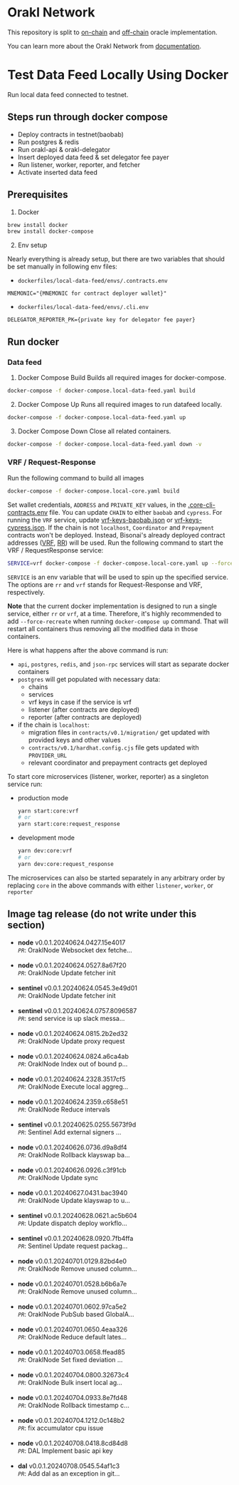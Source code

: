 # Orakl Network

This repository is split to [on-chain](contracts) and [off-chain](core) oracle implementation.

You can learn more about the Orakl Network from [documentation](https://orakl-network.gitbook.io).

# Test Data Feed Locally Using Docker

Run local data feed connected to testnet.

## Steps run through docker compose

- Deploy contracts in testnet(baobab)
- Run postgres & redis
- Run orakl-api & orakl-delegator
- Insert deployed data feed & set delegator fee payer
- Run listener, worker, reporter, and fetcher
- Activate inserted data feed

## Prerequisites

1. Docker

```bash
brew install docker
brew install docker-compose
```

2. Env setup

Nearly everything is already setup, but there are two variables that should be set manually in following env files:

- `dockerfiles/local-data-feed/envs/.contracts.env`

```
MNEMONIC="{MNEMONIC for contract deployer wallet}"
```

- `dockerfiles/local-data-feed/envs/.cli.env`

```
DELEGATOR_REPORTER_PK={private key for delegator fee payer}
```

## Run docker

### Data feed

1. Docker Compose Build
   Builds all required images for docker-compose.

```bash
docker-compose -f docker-compose.local-data-feed.yaml build
```

2. Docker Compose Up
   Runs all required images to run datafeed locally.

```bash
docker-compose -f docker-compose.local-data-feed.yaml up
```

3. Docker Compose Down
   Close all related containers.

```bash
docker-compose -f docker-compose.local-data-feed.yaml down -v
```

### VRF / Request-Response

Run the following command to build all images

```bash
docker-compose -f docker-compose.local-core.yaml build
```

Set wallet credentials, `ADDRESS` and `PRIVATE_KEY` values, in the [.core-cli-contracts.env](./dockerfiles/local-vrf-rr/envs/.core-cli-contracts.env) file. You can update `CHAIN` to either `baobab` and `cypress`. For running the `VRF` service, update [vrf-keys-baobab.json](./dockerfiles/local-vrf-rr/envs/vrf-keys-baobab.json) or [vrf-keys-cypress.json](./dockerfiles/local-vrf-rr/envs/vrf-keys-cypress.json). If the chain is not `localhost`, `Coordinator` and `Prepayment` contracts won't be deployed. Instead, Bisonai's already deployed contract addresses ([VRF](https://github.com/Bisonai/vrf-consumer/blob/master/hardhat.config.ts), [RR](https://github.com/Bisonai/request-response-consumer/blob/master/hardhat.config.ts)) will be used. Run the following command to start the VRF / RequestResponse service:

```bash
SERVICE=vrf docker-compose -f docker-compose.local-core.yaml up --force-recreate -d
```

`SERVICE` is an env variable that will be used to spin up the specified service. The options are `rr` and `vrf` stands for Request-Response and VRF, respectively.

**Note** that the current docker implementation is designed to run a single service, either `rr` or `vrf`, at a time. Therefore, it's highly recommended to add `--force-recreate` when running `docker-compose up` command. That will restart all containers thus removing all the modified data in those containers.

Here is what happens after the above command is run:

- `api`, `postgres`, `redis`, and `json-rpc` services will start as separate docker containers
- `postgres` will get populated with necessary data:
  - chains
  - services
  - vrf keys in case if the service is vrf
  - listener (after contracts are deployed)
  - reporter (after contracts are deployed)
- if the chain is `localhost`:
  - migration files in `contracts/v0.1/migration/` get updated with provided keys and other values
  - `contracts/v0.1/hardhat.config.cjs` file gets updated with `PROVIDER_URL`
  - relevant coordinator and prepayment contracts get deployed

To start core microservices (listener, worker, reporter) as a singleton service run:

- production mode
  ```sh
  yarn start:core:vrf
  # or
  yarn start:core:request_response
  ```
- development mode
  ```sh
  yarn dev:core:vrf
  # or
  yarn dev:core:request_response
  ```

The microservices can also be started separately in any arbitrary order by replacing `core` in the above commands with either `listener`, `worker`, or `reporter`

## Image tag release (do not write under this section)

- **node** v0.0.1.20240624.0427.15e4017 <br> _`PR`_: OraklNode Websocket dex fetche... <br><br>
- **node** v0.0.1.20240624.0527.8a67f20 <br> _`PR`_: OraklNode Update fetcher init <br><br>
- **sentinel** v0.0.1.20240624.0545.3e49d01 <br> _`PR`_: OraklNode Update fetcher init <br><br>
- **sentinel** v0.0.1.20240624.0757.8096587 <br> _`PR`_: send service is up slack messa... <br><br>
- **node** v0.0.1.20240624.0815.2b2ed32 <br> _`PR`_: OraklNode Update proxy request <br><br>
- **node** v0.0.1.20240624.0824.a6ca4ab <br> _`PR`_: OraklNode Index out of bound p... <br><br>
- **node** v0.0.1.20240624.2328.3517cf5 <br> _`PR`_: OraklNode Execute local aggreg... <br><br>
- **node** v0.0.1.20240624.2359.c658e51 <br> _`PR`_: OraklNode Reduce intervals <br><br>
- **sentinel** v0.0.1.20240625.0255.5673f9d <br> _`PR`_: Sentinel Add external signers ... <br><br>
- **node** v0.0.1.20240626.0736.d9a8df4 <br> _`PR`_: OraklNode Rollback klayswap ba... <br><br>
- **node** v0.0.1.20240626.0926.c3f91cb <br> _`PR`_: OraklNode Update sync <br><br>
- **node** v0.0.1.20240627.0431.bac3940 <br> _`PR`_: OraklNode Update klayswap to u... <br><br>
- **sentinel** v0.0.1.20240628.0621.ac5b604 <br> *`PR`*: Update dispatch deploy workflo... <br><br> 
- **sentinel** v0.0.1.20240628.0920.7fb4ffa <br> *`PR`*: Sentinel Update request packag... <br><br> 
- **node** v0.0.1.20240701.0129.82bd4e0 <br> *`PR`*: OraklNode Remove unused column... <br><br> 
- **node** v0.0.1.20240701.0528.b6b6a7e <br> *`PR`*: OraklNode Remove unused column... <br><br> 
- **node** v0.0.1.20240701.0602.97ca5e2 <br> *`PR`*: OraklNode PubSub based GlobalA... <br><br> 
- **node** v0.0.1.20240701.0650.4eaa326 <br> *`PR`*: OraklNode Reduce default lates... <br><br> 
- **node** v0.0.1.20240703.0658.ffead85 <br> *`PR`*: OraklNode Set fixed deviation ... <br><br> 
- **node** v0.0.1.20240704.0800.32673c4 <br> *`PR`*: OraklNode Bulk insert local ag... <br><br> 
- **node** v0.0.1.20240704.0933.8e7fd48 <br> *`PR`*: OraklNode Rollback timestamp c... <br><br> 
- **node** v0.0.1.20240704.1212.0c148b2 <br> *`PR`*: fix accumulator cpu issue <br><br> 
- **node** v0.0.1.20240708.0418.8cd84d8 <br> *`PR`*: DAL Implement basic api key <br><br> 
- **dal** v0.0.1.20240708.0545.54af1c3 <br> *`PR`*: Add dal as an exception in git... <br><br> 
